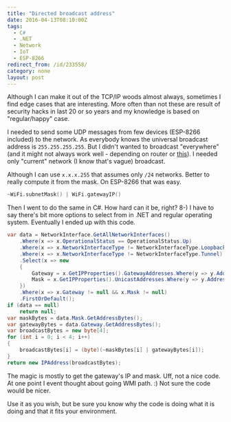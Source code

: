 ```yaml
---
title: "Directed broadcast address"
date: 2016-04-13T08:10:00Z
tags:
  - C#
  - .NET
  - Network
  - IoT
  - ESP-8266
redirect_from: /id/233558/
category: none
layout: post
---
```

Although I can make it out of the TCP/IP woods almost always, sometimes I find edge cases that are interesting. More often than not these are result of security hacks in last 20 or so years and my knowledge is based on "regular/happy" case. 

<!-- excerpt -->

I needed to send some UDP messages from few devices (ESP-8266 included) to the network. As everybody knows the universal broadcast address is `255.255.255.255`. But I didn't wanted to broadcast "everywhere" (and it might not always work well - depending on router or [this][1]). I needed only "current" network (I know that's vague) broadcast.

Although I can use `x.x.x.255` that assumes only `/24` networks. Better to really compute it from the mask. On ESP-8266 that was easy.

```cpp
~WiFi.subnetMask() | WiFi.gatewayIP()
```

Then I went to do the same in C#. How hard can it be, right? 8-) I have to say there's bit more options to select from in .NET and regular operating system. Eventually I ended up with this code.

```csharp
var data = NetworkInterface.GetAllNetworkInterfaces()
	.Where(x => x.OperationalStatus == OperationalStatus.Up)
	.Where(x => x.NetworkInterfaceType != NetworkInterfaceType.Loopback)
	.Where(x => x.NetworkInterfaceType != NetworkInterfaceType.Tunnel)
	.Select(x => new
	{
		Gateway = x.GetIPProperties().GatewayAddresses.Where(y => y.Address.AddressFamily == AddressFamily.InterNetwork).FirstOrDefault()?.Address,
		Mask = x.GetIPProperties().UnicastAddresses.Where(y => y.Address.AddressFamily == AddressFamily.InterNetwork).FirstOrDefault()?.IPv4Mask,
	})
	.Where(x => x.Gateway != null && x.Mask != null)
	.FirstOrDefault();
if (data == null)
	return null;
var maskBytes = data.Mask.GetAddressBytes();
var gatewayBytes = data.Gateway.GetAddressBytes();
var broadcastBytes = new byte[4];
for (int i = 0; i < 4; i++)
{
	broadcastBytes[i] = (byte)(~maskBytes[i] | gatewayBytes[i]);
}
return new IPAddress(broadcastBytes);
```

The magic is mostly to get the gateway's IP and mask. Uff, not a nice code. At one point I event thought about going WMI path. :) Not sure the code would be nicer.

Use it as you wish, but be sure you know why the code is doing what it is doing and that it fits your environment.

[1]: https://github.com/dechamps/WinIPBroadcast
